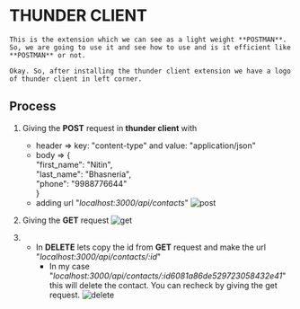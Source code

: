 # THUNDER CLIENT
    This is the extension which we can see as a light weight **POSTMAN**. So, we are going to use it and see how to use and is it efficient like **POSTMAN** or not. 

    Okay. So, after installing the thunder client extension we have a logo of thunder client in left corner. 

## Process
1. Giving the **POST** request in **thunder client** with 
      - header => key: "content-type" and value: "application/json"
      - body =>
          {\
            "first_name": "Nitin",\
            "last_name": "Bhasneria",\
            "phone": "9988776644"\
          }
      - adding url "*localhost:3000/api/contacts*"
    ![post](https://user-images.githubusercontent.com/44112080/116115954-3e1a7480-a6d8-11eb-821b-24279f63378f.png)

    
2. Giving the **GET** request
    ![get](https://user-images.githubusercontent.com/44112080/116115999-47a3dc80-a6d8-11eb-9076-1faa8dee5a52.png)


3. - In **DELETE** lets copy the id from **GET** request and make the url "*localhost:3000/api/contacts/:id*"
      - In my case "*localhost:3000/api/contacts/:id6081a86de529723058432e41*"  this will delete the contact. You can recheck by giving the get request.
    ![delete](https://user-images.githubusercontent.com/44112080/116116013-4b376380-a6d8-11eb-8604-ce1b0db44f2c.png)

